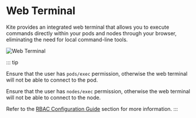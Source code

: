 # Web Terminal

Kite provides an integrated web terminal that allows you to execute commands directly within your pods and nodes through your browser, eliminating the need for local command-line tools.

![Web Terminal](/screenshots/terminal.png)

::: tip

Ensure that the user has `pods/exec` permission, otherwise the web terminal will not be able to connect to the pod.

Ensure that the user has `nodes/exec` permission, otherwise the web terminal will not be able to connect to the node.

Refer to the [RBAC Configuration Guide](../config/rbac-config) section for more information.
:::
